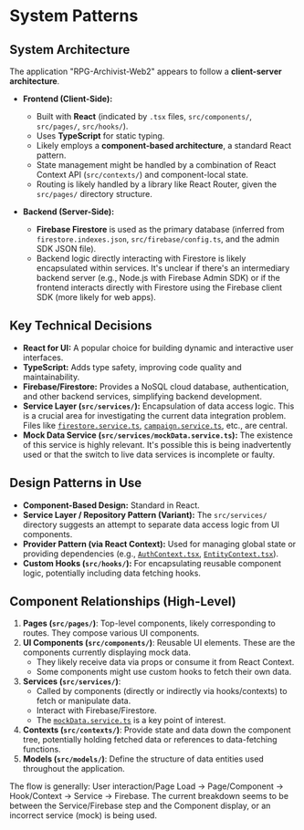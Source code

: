 # System Patterns

## System Architecture

The application "RPG-Archivist-Web2" appears to follow a **client-server architecture**.

*   **Frontend (Client-Side):**
    *   Built with **React** (indicated by `.tsx` files, `src/components/`, `src/pages/`, `src/hooks/`).
    *   Uses **TypeScript** for static typing.
    *   Likely employs a **component-based architecture**, a standard React pattern.
    *   State management might be handled by a combination of React Context API (`src/contexts/`) and component-local state.
    *   Routing is likely handled by a library like React Router, given the `src/pages/` directory structure.

*   **Backend (Server-Side):**
    *   **Firebase Firestore** is used as the primary database (inferred from `firestore.indexes.json`, `src/firebase/config.ts`, and the admin SDK JSON file).
    *   Backend logic directly interacting with Firestore is likely encapsulated within services. It's unclear if there's an intermediary backend server (e.g., Node.js with Firebase Admin SDK) or if the frontend interacts directly with Firestore using the Firebase client SDK (more likely for web apps).

## Key Technical Decisions

*   **React for UI:** A popular choice for building dynamic and interactive user interfaces.
*   **TypeScript:** Adds type safety, improving code quality and maintainability.
*   **Firebase/Firestore:** Provides a NoSQL cloud database, authentication, and other backend services, simplifying backend development.
*   **Service Layer (`src/services/`):** Encapsulation of data access logic. This is a crucial area for investigating the current data integration problem. Files like [`firestore.service.ts`](src/services/firestore.service.ts), [`campaign.service.ts`](src/services/campaign.service.ts), etc., are central.
*   **Mock Data Service (`src/services/mockData.service.ts`):** The existence of this service is highly relevant. It's possible this is being inadvertently used or that the switch to live data services is incomplete or faulty.

## Design Patterns in Use

*   **Component-Based Design:** Standard in React.
*   **Service Layer / Repository Pattern (Variant):** The `src/services/` directory suggests an attempt to separate data access logic from UI components.
*   **Provider Pattern (via React Context):** Used for managing global state or providing dependencies (e.g., [`AuthContext.tsx`](src/contexts/AuthContext.tsx), [`EntityContext.tsx`](src/contexts/EntityContext.tsx)).
*   **Custom Hooks (`src/hooks/`):** For encapsulating reusable component logic, potentially including data fetching hooks.

## Component Relationships (High-Level)

1.  **Pages (`src/pages/`)**: Top-level components, likely corresponding to routes. They compose various UI components.
2.  **UI Components (`src/components/`)**: Reusable UI elements. These are the components currently displaying mock data.
    *   They likely receive data via props or consume it from React Context.
    *   Some components might use custom hooks to fetch their own data.
3.  **Services (`src/services/`)**:
    *   Called by components (directly or indirectly via hooks/contexts) to fetch or manipulate data.
    *   Interact with Firebase/Firestore.
    *   The [`mockData.service.ts`](src/services/mockData.service.ts) is a key point of interest.
4.  **Contexts (`src/contexts/`)**: Provide state and data down the component tree, potentially holding fetched data or references to data-fetching functions.
5.  **Models (`src/models/`)**: Define the structure of data entities used throughout the application.

The flow is generally: User interaction/Page Load -> Page/Component -> Hook/Context -> Service -> Firebase. The current breakdown seems to be between the Service/Firebase step and the Component display, or an incorrect service (mock) is being used.
